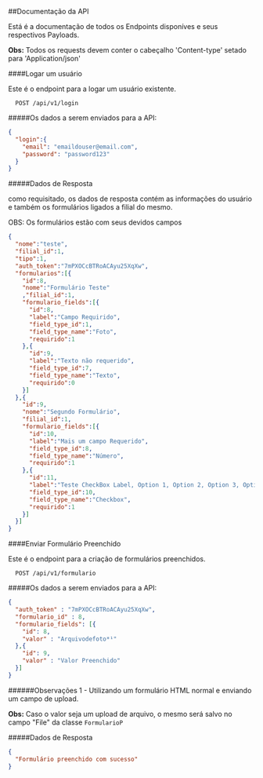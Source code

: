 ##Documentação da API

Está é a documentação de todos os Endpoints disponíves e seus respectivos Payloads.

**Obs:** Todos os requests devem conter o cabeçalho 'Content-type' setado para 'Application/json'

####Logar um usuário

Este é o endpoint para a logar um usuário existente.

```
  POST /api/v1/login
```

#####Os dados a serem enviados para a API:

```json
{
  "login":{
    "email": "emaildouser@email.com",
    "password": "password123"
  }
}
```

#####Dados de Resposta

como requisitado, os dados de resposta contém as informações do usuário e também os formulários ligados a filial do mesmo.

OBS: Os formulários estão com seus devidos campos

```json
{
  "nome":"teste",
  "filial_id":1,
  "tipo":1,
  "auth_token":"7mPXOCcBTRoACAyu25XqXw",
  "formularios":[{
    "id":8,
    "nome":"Formulário Teste"
    ,"filial_id":1,
    "formulario_fields":[{
      "id":8,
      "label":"Campo Requirido",
      "field_type_id":1,
      "field_type_name":"Foto",
      "requirido":1
    },{
      "id":9,
      "label":"Texto não requerido",
      "field_type_id":7,
      "field_type_name":"Texto",
      "requirido":0
    }]
  },{
    "id":9,
    "nome":"Segundo Formulário",
    "filial_id":1,
    "formulario_fields":[{
      "id":10,
      "label":"Mais um campo Requerido",
      "field_type_id":8,
      "field_type_name":"Número",
      "requirido":1
    },{
      "id":11,
      "label":"Teste CheckBox Label, Option 1, Option 2, Option 3, Option 4",
      "field_type_id":10,
      "field_type_name":"Checkbox",
      "requirido":1
    }]
  }]
}
```

####Enviar Formulário Preenchido

Este é o endpoint para a criação de formulários preenchidos.

```
  POST /api/v1/formulario
```

#####Os dados a serem enviados para a API:

```json
{
  "auth_token" : "7mPXOCcBTRoACAyu25XqXw",
  "formulario_id" : 8,
  "formulario_fields": [{
    "id": 8,
    "valor" : "Arquivodefoto*¹"
  },{
    "id": 9,
    "valor" : "Valor Preenchido"
  }]
}
```

######Observações
1 - Utilizando um formulário HTML normal e enviando um campo de upload.

**Obs:** Caso o valor seja um upload de arquivo, o mesmo será salvo no campo "File" da classe `FormularioP`

#####Dados de Resposta

```json
{
  "Formulário preenchido com sucesso"
}
```